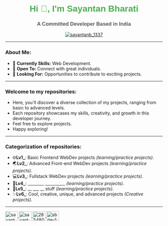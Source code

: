 <h1 align="center" style="font-family: 'Arial', sans-serif; color: #4CAF50;">Hi 👋, I'm Sayantan Bharati</h1>
<h3 align="center" style="font-family: 'Verdana', sans-serif; color: #555;">A Committed Developer Based in India</h3>

<p align="center">
  <a href="https://twitter.com/sayantanb_1337" target="blank" >
    <img src="https://img.shields.io/twitter/follow/sayantanb_1337?logo=twitter&style=for-the-badge" alt="sayantanb_1337" />
  </a>
</p>

---
### About Me:
- 🌱 **Currently Skills:** Web Development.  
- 🤝 **Open To:** Connect with great individuals.
- 👯 **Looking For:** Opportunities to contribute to exciting projects.
---
### Welcome to my repositories:
- Here, you'll discover a diverse collection of my projects, ranging from basic to advanced levels.
- Each repository showcases my skills, creativity, and growth in this developer journey.
- Feel free to explore projects.
- Happy exploring!
---
### Categorization of repositories:
- 🌐**Lv1_**: Basic Frontend WebDev projects _(learning/practice projects)_.
- 🌏**Lv2_**: Advanced Front-end WebDev projects _(learning/practice projects)_.
- 💻**Lv3_**: Fullstack WebDev projects _(learning/practice projects)_.
- 🚀**Lv4_**: ________ __________ _(learning/practice projects)_.
- 🤖**Lv5_**: __ ___ __ stuff _(learning/practice projects)_.
- ✨**Lv6_**: Cool, creative, unique, and advanced projects _(Creative projects)_.
---
<p align="left">
  <a href="https://twitter.com/sayantanb_1337" target="blank">
    <img align="center" src="https://raw.githubusercontent.com/rahuldkjain/github-profile-readme-generator/master/src/images/icons/Social/twitter.svg" alt="sayantanb_1337" height="30" width="40" />
  </a>
  <a href="https://linkedin.com/in/sayantan-bharati" target="blank">
    <img align="center" src="https://raw.githubusercontent.com/rahuldkjain/github-profile-readme-generator/master/src/images/icons/Social/linked-in-alt.svg" alt="sayantan bharati" height="30" width="40" />
  </a>
  <a href="https://stackoverflow.com/users/28548093" target="blank">
    <img align="center" src="https://raw.githubusercontent.com/rahuldkjain/github-profile-readme-generator/master/src/images/icons/Social/stack-overflow.svg" alt="28548093" height="30" width="40" />
  </a>
  <a href="https://instagram.com/sbdev10100111001" target="blank">
    <img align="center" src="https://raw.githubusercontent.com/rahuldkjain/github-profile-readme-generator/master/src/images/icons/Social/instagram.svg" alt="sbdev10100111001" height="30" width="40" />
  </a>
</p>


